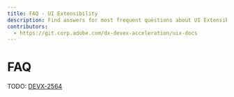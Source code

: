 ```yaml
---
title: FAQ - UI Extensibility
description: Find answers for most frequent questions about UI Extensibility
contributors:
  - https://git.corp.adobe.com/dx-devex-acceleration/uix-docs
---
```

# FAQ

TODO: [DEVX-2564](https://jira.corp.adobe.com/browse/DEVX-2564)
